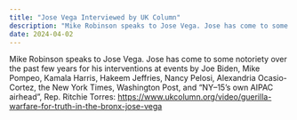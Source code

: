 ```yaml
---
title: "Jose Vega Interviewed by UK Column"
description: "Mike Robinson speaks to Jose Vega. Jose has come to some notoriety over the past few years for his interventions at events by Joe Biden, Mike Pompeo, Kamala Harris, Hakeem Jeffries, Nancy Pelosi, Alex..."
date: 2024-04-02
---
```


Mike Robinson speaks to Jose Vega. Jose has come to some notoriety over the past few years for his interventions at events by Joe Biden, Mike Pompeo, Kamala Harris, Hakeem Jeffries, Nancy Pelosi, Alexandria Ocasio-Cortez, the New York Times, Washington Post, and “NY–15’s own AIPAC airhead”, Rep. Ritchie Torres: https://www.ukcolumn.org/video/guerilla-warfare-for-truth-in-the-bronx-jose-vega
